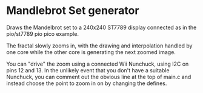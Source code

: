 # Mandlebrot Set generator

Draws the Mandelbrot set to a 240x240 ST7789 display connected as in the pio/st7789 pio pico example.

The fractal slowly zooms in, with the drawing and interpolation handled by one core while the other core is generating the next zoomed image.

You can "drive" the zoom using a connected Wii Nunchuck, using I2C on pins 12 and 13.  In the unlikely event that you don't have a suitable Nunchuck, you can comment out the obvious line at the top of main.c and instead choose the point to zoom in on by changing the defines.
